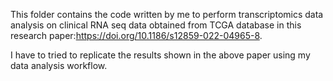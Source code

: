 This folder contains the code written by me to perform transcriptomics data analysis on clinical RNA seq data obtained from TCGA database in this research paper:https://doi.org/10.1186/s12859-022-04965-8.

I have to tried to replicate the results shown in the above paper using my data analysis workflow.
